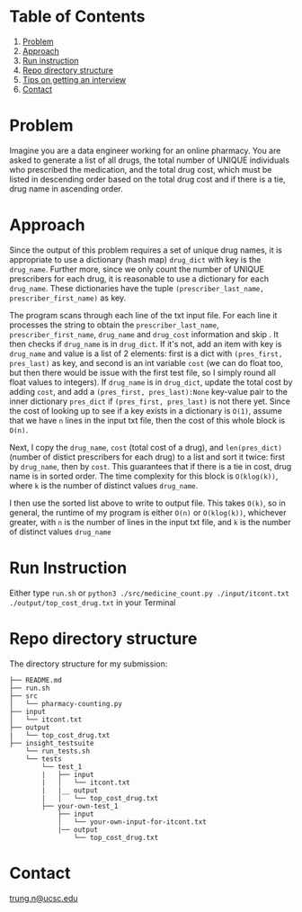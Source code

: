 # Table of Contents
1. [Problem](README.md#problem)
1. [Approach](README.md#approach)
1. [Run instruction](README.md#run-instructions)
1. [Repo directory structure](README.md#repo-directory-structure)
1. [Tips on getting an interview](README.md#tips-on-getting-an-interview)
1. [Contact](README.md#contact)


# Problem

Imagine you are a data engineer working for an online pharmacy. You are asked to generate a list of all drugs, the total number of UNIQUE individuals who prescribed the medication, and the total drug cost, which must be listed in descending order based on the total drug cost and if there is a tie, drug name in ascending order. 

# Approach

Since the output of this problem requires a set of unique drug names, it is appropriate to use a dictionary (hash map) `drug_dict` with key is the `drug_name`. Further more, since we only count the number of UNIQUE prescribers for each drug, it is reasonable to use a dictionary for each `drug_name`. These dictionaries have the tuple `(prescriber_last_name, prescriber_first_name)` as key. 

The program scans through each line of the txt input file. For each line it processes the string to obtain the `prescriber_last_name`, `prescriber_first_name`, `drug_name` and `drug_cost` information and skip . It then checks if `drug_name` is in `drug_dict`. If it's not, add an item with key is `drug_name` and value is a list of 2 elements: first is a dict with `(pres_first, pres_last)` as key, and second is an int variable `cost` (we can do float too, but then there would be issue with the first test file, so I simply round all float values to integers). If `drug_name` is in `drug_dict`, update the total cost by adding `cost`, and add a `(pres_first, pres_last):None` key-value pair to the inner dictionary `pres_dict` if `(pres_first, pres_last)` is not there yet. Since the cost of looking up to see if a key exists in a dictionary is `O(1)`, assume that we have `n` lines in the input txt file, then the cost of this whole block is `O(n)`.

Next, I copy the `drug_name`, `cost` (total cost of a drug), and `len(pres_dict)` (number of distict prescribers for each drug) to a list and sort it twice: first by `drug_name`, then by `cost`. This guarantees that if there is a tie in cost, drug name is in sorted order. The time complexity for this block is `O(klog(k))`, where `k` is the number of distinct values `drug_name`.

I then use the sorted list above to write to output file. This takes `O(k)`, so in general, the runtime of my program is either `O(n)` or `O(klog(k))`, whichever greater, with `n` is the number of lines in the input txt file, and `k` is the number of distinct values `drug_name`

# Run Instruction

Either type `run.sh` or `python3 ./src/medicine_count.py ./input/itcont.txt ./output/top_cost_drug.txt` in your Terminal

# Repo directory structure

The directory structure for my submission:

    ├── README.md 
    ├── run.sh
    ├── src
    │   └── pharmacy-counting.py
    ├── input
    │   └── itcont.txt
    ├── output
    |   └── top_cost_drug.txt
    ├── insight_testsuite
        └── run_tests.sh
        └── tests
            └── test_1
            |   ├── input
            |   │   └── itcont.txt
            |   |__ output
            |   │   └── top_cost_drug.txt
            ├── your-own-test_1
                ├── input
                │   └── your-own-input-for-itcont.txt
                |── output
                    └── top_cost_drug.txt

# Contact
trung.n@ucsc.edu
